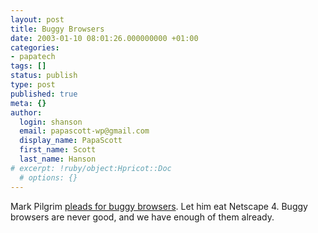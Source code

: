 ```yaml
---
layout: post
title: Buggy Browsers
date: 2003-01-10 08:01:26.000000000 +01:00
categories:
- papatech
tags: []
status: publish
type: post
published: true
meta: {}
author:
  login: shanson
  email: papascott-wp@gmail.com
  display_name: PapaScott
  first_name: Scott
  last_name: Hanson
# excerpt: !ruby/object:Hpricot::Doc
  # options: {}
---
```

<p>Mark Pilgrim <a title="Should Safari be intentionally buggy? [dive into mark]" href="http://diveintomark.org/archives/2003/01/09.html#should_safari_be_intentionally_buggy">pleads for buggy browsers</a>. Let him eat Netscape 4. Buggy browsers are never good, and we have enough of them already.</p>
